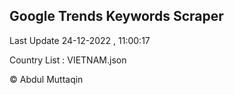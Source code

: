 

## Google Trends Keywords Scraper 
 
Last Update 24-12-2022 , 11:00:17

Country List :
VIETNAM.json



© Abdul Muttaqin 
